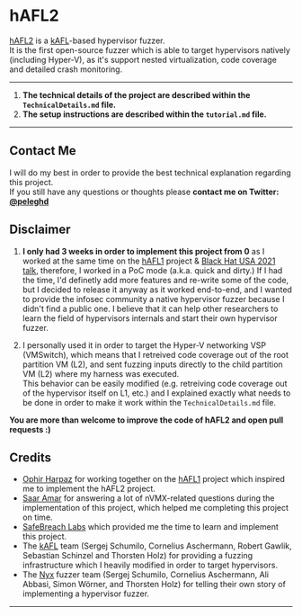# hAFL2
[hAFL2](https://github.com/SafeBreach-Labs/hAFL2) is a [kAFL](https://github.com/IntelLabs/kAFL)-based hypervisor fuzzer.  
It is the first open-source fuzzer which is able to target hypervisors natively (including Hyper-V), as it's support nested virtualization, code coverage and detailed crash monitoring.  

---
1. **The technical details of the project are described within the ```TechnicalDetails.md``` file.**
2. **The setup instructions are described within the `tutorial.md` file.** 
---
## Contact Me
I will do my best in order to provide the best technical explanation regarding this project.  
If you still have any questions or thoughts please **contact me on Twitter: [@peleghd](https://twitter.com/peleghd)**

## Disclaimer

1. **I only had 3 weeks in order to implement this project from 0** as I worked at the same time on the [hAFL1](https://github.com/SB-GC-Labs/hAFL1) project & [Black Hat USA 2021 talk](https://www.blackhat.com/us-21/briefings/schedule/#hafl-our-journey-of-fuzzing-hyper-v-and-discovering-a--day-23498),
therefore, I worked in a PoC mode (a.k.a. quick and dirty.) If I had the time, I'd definetly add more features and re-write some of the code, but I decided to release it anyway as it worked end-to-end, and I wanted to provide the infosec community a native hypervisor fuzzer because I didn't find a public one. I believe that it can help other researchers to learn the field of hypervisors internals and start their own hypervisor fuzzer.  

1. I personally used it in order to target the Hyper-V networking VSP (VMSwitch), which means that I retreived code coverage out of the root partition VM (L2), and sent fuzzing inputs directly to the child partition VM (L2) where my harness was executed.  
This behavior can be easily modified (e.g. retreiving code coverage out of the hypervisor itself on L1, etc.) and I explained exactly what needs to be done in order to make it work within the `TechnicalDetails.md` file.

**You are more than welcome to improve the code of hAFL2 and open pull requests :)**
## Credits
- [Ophir Harpaz](https://twitter.com/ophirharpaz) for working together on the [hAFL1](https://github.com/SB-GC-Labs/hAFL1) project which inspired me to implement the hAFL2 project.
- [Saar Amar](https://twitter.com/AmarSaar) for answering a lot of nVMX-related questions during the implementation of this project, which helped me completing this project on time.
- [SafeBreach Labs](https://www.safebreach.com/research/) which provided me the time to learn and implement this project.
- The [kAFL](https://github.com/IntelLabs/kAFL) team (Sergej Schumilo, Cornelius Aschermann, Robert Gawlik, Sebastian Schinzel and Thorsten Holz) for providing a fuzzing infrastructure which I heavily modified in order to target hypervisors.
- The [Nyx](https://www.usenix.org/conference/usenixsecurity21/presentation/schumilo) fuzzer team (Sergej Schumilo, Cornelius Aschermann, Ali Abbasi, Simon Wör­ner, and Thorsten Holz) for telling their own story of implementing a hypervisor fuzzer.
---